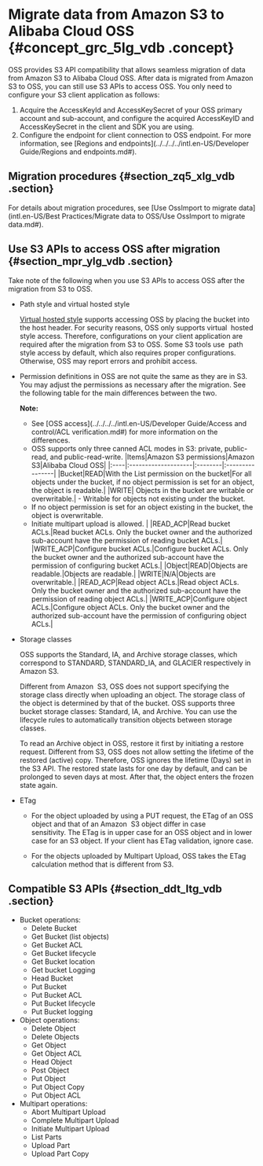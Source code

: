 # Migrate data from Amazon S3 to Alibaba Cloud OSS {#concept_grc_5lg_vdb .concept}

OSS provides S3 API compatibility that allows seamless migration of data from Amazon S3 to Alibaba Cloud OSS. After data is migrated from Amazon S3 to OSS, you can still use S3 APIs to access OSS. You only need to configure your S3 client application as follows:

1.  Acquire the AccessKeyId and AccessKeySecret of your OSS primary account and sub-account, and configure the acquired AccessKeyID and AccessKeySecret in the client and SDK you are using.
2.  Configure the endpoint for client connection to OSS endpoint. For more information, see [Regions and endpoints](../../../../intl.en-US/Developer Guide/Regions and endpoints.md#).

## Migration procedures {#section_zq5_xlg_vdb .section}

For details about migration procedures, see [Use OssImport to migrate data](intl.en-US/Best Practices/Migrate data to OSS/Use OssImport to migrate data.md#).

## Use S3 APIs to access OSS after migration {#section_mpr_ylg_vdb .section}

Take note of the following when you use S3 APIs to access OSS after the migration from S3 to OSS.

-   Path style and virtual hosted style

    [Virtual hosted style](http://docs.aws.amazon.com/AmazonS3/latest/dev/VirtualHosting.html) supports accessing OSS by placing the bucket into the host header. For security reasons, OSS only supports virtual  hosted style access. Therefore, configurations on your client application are required after the migration from S3 to OSS. Some S3 tools use  path style access by default, which also requires proper configurations. Otherwise, OSS may report errors and prohibit access.

-   Permission definitions in OSS are not quite the same as they are in S3. You may adjust the permissions as necessary after the migration. See the following table for the main differences between the two.

    **Note:** 

    -   See [OSS access](../../../../intl.en-US/Developer Guide/Access and control/ACL verification.md#) for more information on the differences.
    -   OSS supports only three canned ACL modes in S3: private, public-read, and public-read-write.
    |Items|Amazon S3 permissions|Amazon S3|Alibaba Cloud OSS|
    |:----|:--------------------|:--------|:----------------|
    |Bucket|READ|With the List permission on the bucket|For all objects under the bucket, if no object permission is set for an object, the object is readable.|
    |WRITE| Objects in the bucket are writable or overwritable.|     -   Writable for objects not existing under the bucket. 
    -   If no object permission is set for an object existing in the bucket, the object is overwritable. 
    -   Initiate multipart upload is allowed.
 |
    |READ\_ACP|Read bucket ACLs.|Read bucket ACLs. Only the bucket owner and the authorized sub-account have the permission of reading bucket ACLs.|
    |WRITE\_ACP|Configure bucket ACLs.|Configure bucket ACLs. Only the bucket owner and the authorized sub-account have the permission of configuring bucket ACLs.|
    |Object|READ|Objects are readable.|Objects are readable.|
    |WRITE|N/A|Objects are overwritable.|
    |READ\_ACP|Read object ACLs.|Read object ACLs. Only the bucket owner and the authorized sub-account have the permission of reading object ACLs.|
    |WRITE\_ACP|Configure object ACLs.|Configure object ACLs. Only the bucket owner and the authorized sub-account have the permission of configuring object ACLs.|

-   Storage classes

    OSS supports the Standard, IA, and Archive storage classes, which correspond to STANDARD, STANDARD\_IA, and GLACIER respectively in Amazon S3.

    Different from Amazon  S3, OSS does not support specifying the storage class directly when uploading an object. The storage class of the object is determined by that of the bucket. OSS supports three bucket storage classes: Standard, IA, and Archive. You can use the lifecycle rules to automatically transition objects between storage classes. 

    To read an Archive object in OSS, restore it first by initiating a restore request. Different from S3, OSS does not allow setting the lifetime of the restored \(active\) copy. Therefore, OSS ignores the lifetime \(Days\) set in the S3 API. The restored state lasts for one day by default, and can be prolonged to seven days at most. After that, the object enters the frozen state again.

-   ETag
    -   For the object uploaded by using a PUT request, the ETag of an OSS object and that of an Amazon  S3 object differ in case sensitivity. The ETag is in upper case for an OSS object and in lower case for an S3 object. If your client has ETag validation, ignore case.

    -   For the objects uploaded by Multipart Upload, OSS takes the ETag calculation method that is different from S3.


## Compatible S3 APIs {#section_ddt_ltg_vdb .section}

-   Bucket operations:
    -   Delete Bucket
    -   Get Bucket \(list objects\)
    -   Get Bucket ACL
    -   Get Bucket lifecycle
    -   Get Bucket location
    -   Get bucket Logging
    -   Head Bucket
    -   Put Bucket
    -   Put Bucket ACL
    -   Put Bucket lifecycle
    -   Put Bucket logging
-   Object operations:
    -   Delete Object
    -   Delete Objects
    -   Get Object
    -   Get Object ACL
    -   Head Object
    -   Post Object
    -   Put Object
    -   Put Object Copy
    -   Put Object ACL
-   Multipart operations:
    -   Abort Multipart Upload
    -   Complete Multipart Upload
    -   Initiate Multipart Upload
    -   List Parts
    -   Upload Part
    -   Upload Part Copy

